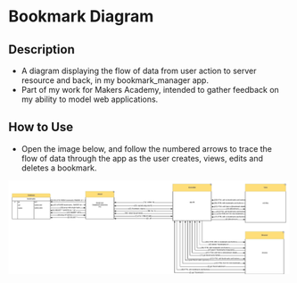# Bookmark Diagram

## Description

* A diagram displaying the flow of data from user action to server resource and back, in my bookmark_manager app.
* Part of my work for Makers Academy, intended to gather feedback on my ability to model web applications.

## How to Use

* Open the image below, and follow the numbered arrows to trace the flow of data through the app as the user creates, views, edits and deletes a bookmark.

![bookmark_manager diagram](images/2018/10/bookmark-manager-diagram.png)

